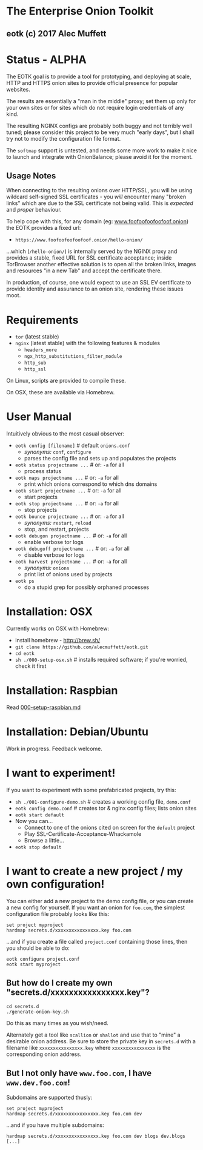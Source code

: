 # The Enterprise Onion Toolkit
## eotk (c) 2017 Alec Muffett

# Status - ALPHA

The EOTK goal is to provide a tool for prototyping, and deploying at
scale, HTTP and HTTPS onion sites to provide official presence for
popular websites.

The results are essentially a "man in the middle" proxy; set them up
only for your own sites or for sites which do not require login
credentials of any kind.

The resulting NGINX configs are probably both buggy and not terribly
well tuned; please consider this project to be very much "early days",
but I shall try not to modify the configuration file format.

The `softmap` support is untested, and needs some more work to make it
nice to launch and integrate with OnionBalance; please avoid it for
the moment.

## Usage Notes

When connecting to the resulting onions over HTTP/SSL, you will be
using wildcard self-signed SSL certificates - you *will* encounter
many "broken links" which are due to the SSL certificate not being
valid.  This is *expected* and *proper* behaviour.

To help cope with this, for any domain (eg:
www.foofoofoofoofoof.onion) the EOTK provides a fixed url:

* `https://www.foofoofoofoofoof.onion/hello-onion/`

...which (`/hello-onion/`) is internally served by the NGINX proxy and
provides a stable, fixed URL for SSL certificate acceptance; inside
TorBrowser another effective solution is to open all the broken links,
images and resources "in a new Tab" and accept the certificate there.

In production, of course, one would expect to use an SSL EV
certificate to provide identity and assurance to an onion site,
rendering these issues moot.

# Requirements

* `tor` (latest stable)
* `nginx` (latest stable) with the following features & modules
  * `headers_more`
  * `ngx_http_substitutions_filter_module`
  * `http_sub`
  * `http_ssl`

On Linux, scripts are provided to compile these.

On OSX, these are available via Homebrew.

# User Manual

Intuitively obvious to the most casual observer:

* `eotk config [filename]` # default `onions.conf`
  * *synonyms:* `conf`, `configure`
  * parses the config file and sets up and populates the projects
* `eotk status projectname ...` # or: `-a` for all
  * process status
* `eotk maps projectname ...` # or: `-a` for all
  * print which onions correspond to which dns domains
* `eotk start projectname ...` # or: `-a` for all
  * start projects
* `eotk stop projectname ...` # or: `-a` for all
  * stop projects
* `eotk bounce projectname ...` # or: `-a` for all
  * *synonyms:* `restart`, `reload`
  * stop, and restart, projects
* `eotk debugon projectname ...` # or: `-a` for all
  * enable verbose tor logs
* `eotk debugoff projectname ...` # or: `-a` for all
  * disable verbose tor logs
* `eotk harvest projectname ...` # or: `-a` for all
  * *synonyms:* `onions`
  * print list of onions used by projects
* `eotk ps`
  * do a stupid grep for possibly orphaned processes

# Installation: OSX

Currently works on OSX with Homebrew:

* install homebrew - http://brew.sh/
* `git clone https://github.com/alecmuffett/eotk.git`
* `cd eotk`
* `sh ./000-setup-osx.sh` # installs required software; if you're worried, check it first

# Installation: Raspbian

Read [000-setup-raspbian.md](000-setup-raspbian.md)

# Installation: Debian/Ubuntu

Work in progress. Feedback welcome.

# I want to experiment!

If you want to experiment with some prefabricated projects, try this:

* `sh ./001-configure-demo.sh` # creates a working config file, `demo.conf`
* `eotk config demo.conf` # creates tor & nginx config files; lists onion sites
* `eotk start default`
* Now you can...
  * Connect to one of the onions cited on screen for the `default` project
  * Play SSL-Certificate-Acceptance-Whackamole
  * Browse a little...
* `eotk stop default`

# I want to create a new project / my own configuration!

You can either add a new project to the demo config file, or you can
create a new config for yourself.  If you want an onion for `foo.com`,
the simplest configuration file probably looks like this:

```
set project myproject
hardmap secrets.d/xxxxxxxxxxxxxxxx.key foo.com
```

...and if you create a file called `project.conf` containing those
lines, then you should be able to do:

```
eotk configure project.conf
eotk start myproject
```

## But how do I create my own "secrets.d/xxxxxxxxxxxxxxxx.key"?

```
cd secrets.d
./generate-onion-key.sh
```

Do this as many times as you wish/need.

Alternately get a tool like `scallion` or `shallot` and use that to
"mine" a desirable onion address. Be sure to store the private key in
`secrets.d` with a filename like `xxxxxxxxxxxxxxxx.key` where
`xxxxxxxxxxxxxxxx` is the corresponding onion address.

## But I not only have `www.foo.com`, I have `www.dev.foo.com`!

Subdomains are supported thusly:

```
set project myproject
hardmap secrets.d/xxxxxxxxxxxxxxxx.key foo.com dev
```

...and if you have multiple subdomains:

```
hardmap secrets.d/xxxxxxxxxxxxxxxx.key foo.com dev blogs dev.blogs [...]
```
